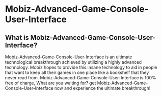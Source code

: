 # Mobiz-Advanced-Game-Console-User-Interface
## What is Mobiz-Advanced-Game-Console-User-Interface?
Mobiz-Advanced-Game-Console-User-Interface is an ultimate technological breakthrough achieved by utilizing a highly advanced technology. Mobiz hopes to provide this insane technology to aid in people that want to keep all their games in one place like a bookshelf that they never read from. Mobiz-Advanced-Game-Console-User-Interface is 100% free of charge, What are you waiting for? get Mobiz-Advanced-Game-Console-User-Interface now and experience the ultimate breakthrough!
